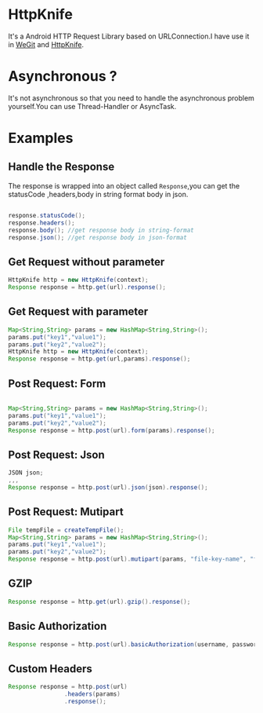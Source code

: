 # HttpKnife

It's a Android HTTP Request Library based on URLConnection.I have use it in [WeGit](https://github.com/Leaking/WeGit) and [HttpKnife](https://github.com/Leaking/HttpKnife).


# Asynchronous ? 

It's not asynchronous so that you need to handle the asynchronous problem yourself.You can use Thread-Handler or AsyncTask.


# Examples


## Handle the Response

The response is wrapped into an object called `Response`,you can get the statusCode ,headers,body in string format body in json.

```java

response.statusCode();
response.headers();
response.body(); //get response body in string-format
response.json(); //get response body in json-format

```
       

## Get Request without parameter

```java
HttpKnife http = new HttpKnife(context);
Response response = http.get(url).response();
```

## Get Request with parameter

```java
Map<String,String> params = new HashMap<String,String>();
params.put("key1","value1");
params.put("key2","value2");
HttpKnife http = new HttpKnife(context);
Response response = http.get(url,params).response();
```
## Post Request: Form

```java

Map<String,String> params = new HashMap<String,String>();
params.put("key1","value1");
params.put("key2","value2");
Response response = http.post(url).form(params).response();
```
## Post Request: Json

```java
JSON json;
,,,
Response response = http.post(url).json(json).response();
```

## Post Request: Mutipart

```java
File tempFile = createTempFile();
Map<String,String> params = new HashMap<String,String>();
params.put("key1","value1");
params.put("key2","value2");
Response response = http.post(url).mutipart(params, "file-key-name", "file.txt", tempFile).response();
```

## GZIP

```java
Response response = http.get(url).gzip().response();
```

## Basic Authorization

```java
Response response = http.post(url).basicAuthorization(username, password).response();
```

## Custom Headers

```java
Response response = http.post(url)
                .headers(params)
                .response();
```


